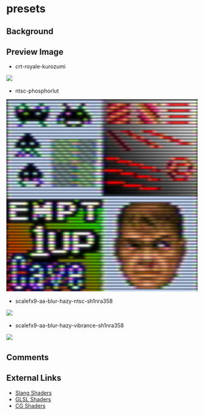# presets

## Background

## Preview Image

* crt-royale-kurozumi

![](../image/shader/presets/crt-royale-kurozumi.png)

* ntsc-phosphorlut

![](../image/shader/presets/ntsc-phosphorlut.png)

* scalefx9-aa-blur-hazy-ntsc-sh1nra358

![](../image/shader/presets/scalefx9-aa-blur-hazy-ntsc-sh1nra358.png)

* scalefx9-aa-blur-hazy-vibrance-sh1nra358

![](../image/shader/presets/scalefx9-aa-blur-hazy-vibrance-sh1nra358.png)

## Comments

## External Links

* [Slang Shaders](https://github.com/libretro/slang-shaders)
* [GLSL Shaders](https://github.com/libretro/glsl-shaders)
* [CG Shaders](https://github.com/libretro/common-shaders)
